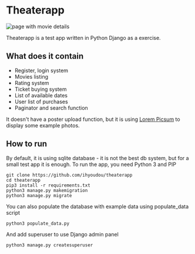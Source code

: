 # Theaterapp
![page with movie details](https://github.com/ihyoudou/theaterapp/blob/main/movie_details_view.png?raw=true)


Theaterapp is a test app written in Python Django as a exercise.

## What does it contain

* Register, login system
* Movies listing
* Rating system
* Ticket buying system
* List of available dates
* User list of purchases
* Paginator and search function

It doesn't have a poster upload function, but it is using [Lorem Picsum](https://picsum.photos/) to display some example photos.

## How to run
By default, it is using sqlite database - it is not the best db system, but for a small test app it is enough.
To run the app, you need Python 3 and PIP

```
git clone https://github.com/ihyoudou/theaterapp
cd theaterapp
pip3 install -r requirements.txt
python3 manage.py makemigration
python3 manage.py migrate
```

You can also populate the database with example data using populate_data script
```
python3 populate_data.py
```

And add superuser to use Django admin panel
```
python3 manage.py createsuperuser
```